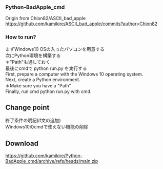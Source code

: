 ### Python-BadApple_cmd
Origin from  Chion82/ASCII_bad_apple https://github.com/kamikire/ASCII_bad_apple/commits?author=Chion82

### How to run?<br>
まずWindows10 OSの入ったパソコンを用意する<br>
次にPython環境を構築する<br>
＊"Path"も通しておく<br>
最後にcmdで
python run.py
を実行する<br>
First, prepare a computer with the Windows 10 operating system.<br>
Next, create a Python environment.<br>
＊Make sure you have a "Path"<br>
Finally, run cmd
python run.py
with cmd.<br>

## Change point<br>
終了条件の明記(if文の追加)<br>
Windows10のcmdで使えない機能の削除<br>

## Download<br>
https://github.com/kamikire/Python-BadApple_cmd/archive/refs/heads/main.zip
